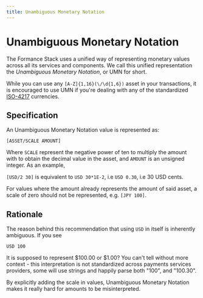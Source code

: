 ```yaml
---
title: Unambiguous Monetary Notation
---
```


# Unambiguous Monetary Notation

The Formance Stack uses a unified way of representing monetary values across all its services and components. We call this unified representation the _Unambiguous Monetary Notation_, or UMN for short.

While you can use any `[A-Z]{1,16}(\/\d{1,6})` asset in your transactions, it is encouraged to use UMN if you're dealing with any of the standardized [ISO-4217](https://en.wikipedia.org/wiki/ISO_4217) currencies.

## Specification

An Unambiguous Monetary Notation value is represented as:

`[ASSET/SCALE AMOUNT]`

Where `SCALE` represent the negative power of ten to multiply the amount with to obtain the decimal value in the asset, and `AMOUNT` is an unsigned integer. As an example,

`[USD/2 30]` is equivalent to `USD 30*1E-2`, i.e `USD 0.30`, i.e 30 USD cents.

For values where the amount already represents the amount of said asset, a scale of zero should not be represented, e.g. `[JPY 100]`.

## Rationale

The reason behind this recommendation that using `USD` in itself is inherently ambiguous. If you see

`USD 100`

It is supposed to represent $100.00 or $1.00? You can't tell without more context - this interpretation is not standardized across payments services providers, some will use strings and happily parse both "100", and "100.30".

By explicitly adding the scale in values, Unambiguous Monetary Notation makes it really hard for amounts to be misinterpreted.
